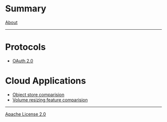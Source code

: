 # Summary

[About](README.md)

---

# Protocols
- [OAuth 2.0](oauth.md)

# Cloud Applications
- [Object store comparision](object-store-comparison.md)
- [Volume resizing feature comparision](cloud-volume-resizing.md)

---

[Apache License 2.0]()

